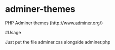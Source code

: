 adminer-themes
==============

PHP Adminer themes (http://www.adminer.org/)

#Usage

Just put the file adminer.css alongside adminer.php
